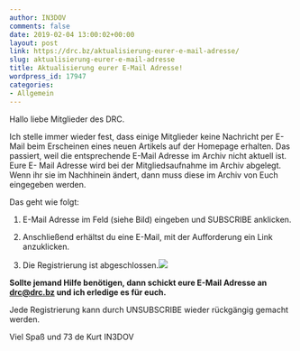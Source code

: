 ```yaml
---
author: IN3DOV
comments: false
date: 2019-02-04 13:00:02+00:00
layout: post
link: https://drc.bz/aktualisierung-eurer-e-mail-adresse/
slug: aktualisierung-eurer-e-mail-adresse
title: Aktualisierung eurer E-Mail Adresse!
wordpress_id: 17947
categories:
- Allgemein
---
```


Hallo liebe Mitglieder des DRC.

Ich stelle immer wieder fest, dass einige Mitglieder keine Nachricht per E-Mail beim Erscheinen eines neuen Artikels auf der Homepage erhalten. Das passiert, weil die entsprechende E-Mail Adresse im Archiv nicht aktuell ist. Eure E- Mail Adresse wird bei der Mitgliedsaufnahme im Archiv abgelegt. Wenn ihr sie im Nachhinein ändert, dann muss diese im Archiv von Euch eingegeben werden.

Das geht wie folgt:



 	
  1. E-Mail Adresse im Feld (siehe Bild) eingeben und SUBSCRIBE anklicken.

 	
  2. Anschließend erhältst du eine E-Mail, mit der Aufforderung ein Link anzuklicken.

 	
  3. Die Registrierung ist abgeschlossen.![](https://drc.bz/wp-content/uploads/2019/02/email.jpg)


**Sollte jemand Hilfe benötigen, dann schickt eure E-Mail Adresse an drc@drc.bz und ich erledige es für euch.**

Jede Registrierung kann durch UNSUBSCRIBE wieder rückgängig gemacht werden.

Viel Spaß und 73 de Kurt IN3DOV


